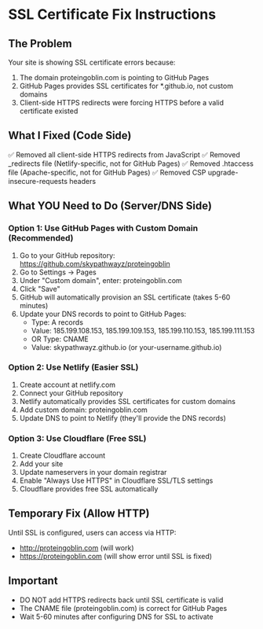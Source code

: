 # SSL Certificate Fix Instructions

## The Problem
Your site is showing SSL certificate errors because:
1. The domain proteingoblin.com is pointing to GitHub Pages
2. GitHub Pages provides SSL certificates for *.github.io, not custom domains
3. Client-side HTTPS redirects were forcing HTTPS before a valid certificate existed

## What I Fixed (Code Side)
✅ Removed all client-side HTTPS redirects from JavaScript
✅ Removed _redirects file (Netlify-specific, not for GitHub Pages)
✅ Removed .htaccess file (Apache-specific, not for GitHub Pages)
✅ Removed CSP upgrade-insecure-requests headers

## What YOU Need to Do (Server/DNS Side)

### Option 1: Use GitHub Pages with Custom Domain (Recommended)
1. Go to your GitHub repository: https://github.com/skypathwayz/proteingoblin
2. Go to Settings → Pages
3. Under "Custom domain", enter: proteingoblin.com
4. Click "Save"
5. GitHub will automatically provision an SSL certificate (takes 5-60 minutes)
6. Update your DNS records to point to GitHub Pages:
   - Type: A records
   - Value: 185.199.108.153, 185.199.109.153, 185.199.110.153, 185.199.111.153
   - OR Type: CNAME
   - Value: skypathwayz.github.io (or your-username.github.io)

### Option 2: Use Netlify (Easier SSL)
1. Create account at netlify.com
2. Connect your GitHub repository
3. Netlify automatically provides SSL certificates for custom domains
4. Add custom domain: proteingoblin.com
5. Update DNS to point to Netlify (they'll provide the DNS records)

### Option 3: Use Cloudflare (Free SSL)
1. Create Cloudflare account
2. Add your site
3. Update nameservers in your domain registrar
4. Enable "Always Use HTTPS" in Cloudflare SSL/TLS settings
5. Cloudflare provides free SSL automatically

## Temporary Fix (Allow HTTP)
Until SSL is configured, users can access via HTTP:
- http://proteingoblin.com (will work)
- https://proteingoblin.com (will show error until SSL is fixed)

## Important
- DO NOT add HTTPS redirects back until SSL certificate is valid
- The CNAME file (proteingoblin.com) is correct for GitHub Pages
- Wait 5-60 minutes after configuring DNS for SSL to activate
